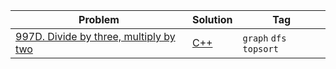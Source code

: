 
Problem | Solution | Tag
--- | --- | ---
[997D. Divide by three, multiply by two](https://codeforces.com/problemset/problem/977/D) | [C++](https://codeforces.com/contest/977/submission/110690402) | `graph` `dfs` `topsort`
